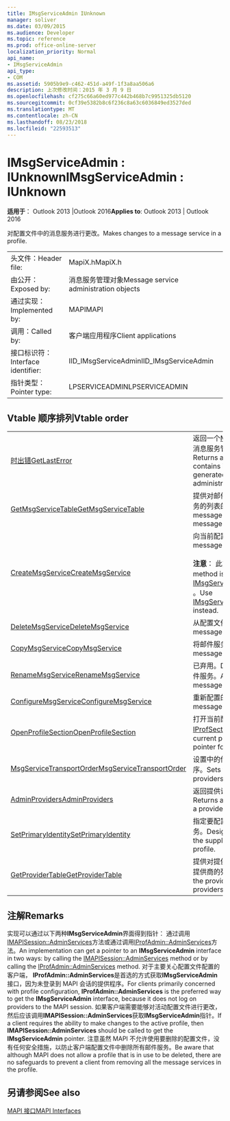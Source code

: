 ```yaml
---
title: IMsgServiceAdmin IUnknown
manager: soliver
ms.date: 03/09/2015
ms.audience: Developer
ms.topic: reference
ms.prod: office-online-server
localization_priority: Normal
api_name:
- IMsgServiceAdmin
api_type:
- COM
ms.assetid: 5905b9e9-c462-451d-a49f-1f3a8aa506a6
description: 上次修改时间：2015 年 3 月 9 日
ms.openlocfilehash: cf275c66a60ed977c442b468b7c9951325db5120
ms.sourcegitcommit: 0cf39e5382b8c6f236c8a63c6036849ed3527ded
ms.translationtype: MT
ms.contentlocale: zh-CN
ms.lasthandoff: 08/23/2018
ms.locfileid: "22593513"
---
```

# <a name="imsgserviceadmin--iunknown"></a><span data-ttu-id="4adb8-103">IMsgServiceAdmin : IUnknown</span><span class="sxs-lookup"><span data-stu-id="4adb8-103">IMsgServiceAdmin : IUnknown</span></span>

  
  
<span data-ttu-id="4adb8-104">**适用于**： Outlook 2013 |Outlook 2016</span><span class="sxs-lookup"><span data-stu-id="4adb8-104">**Applies to**: Outlook 2013 | Outlook 2016</span></span> 
  
<span data-ttu-id="4adb8-105">对配置文件中的消息服务进行更改。</span><span class="sxs-lookup"><span data-stu-id="4adb8-105">Makes changes to a message service in a profile.</span></span>
  
|||
|:-----|:-----|
|<span data-ttu-id="4adb8-106">头文件：</span><span class="sxs-lookup"><span data-stu-id="4adb8-106">Header file:</span></span>  <br/> |<span data-ttu-id="4adb8-107">MapiX.h</span><span class="sxs-lookup"><span data-stu-id="4adb8-107">MapiX.h</span></span>  <br/> |
|<span data-ttu-id="4adb8-108">由公开：</span><span class="sxs-lookup"><span data-stu-id="4adb8-108">Exposed by:</span></span>  <br/> |<span data-ttu-id="4adb8-109">消息服务管理对象</span><span class="sxs-lookup"><span data-stu-id="4adb8-109">Message service administration objects</span></span>  <br/> |
|<span data-ttu-id="4adb8-110">通过实现：</span><span class="sxs-lookup"><span data-stu-id="4adb8-110">Implemented by:</span></span>  <br/> |<span data-ttu-id="4adb8-111">MAPI</span><span class="sxs-lookup"><span data-stu-id="4adb8-111">MAPI</span></span>  <br/> |
|<span data-ttu-id="4adb8-112">调用：</span><span class="sxs-lookup"><span data-stu-id="4adb8-112">Called by:</span></span>  <br/> |<span data-ttu-id="4adb8-113">客户端应用程序</span><span class="sxs-lookup"><span data-stu-id="4adb8-113">Client applications</span></span>  <br/> |
|<span data-ttu-id="4adb8-114">接口标识符：</span><span class="sxs-lookup"><span data-stu-id="4adb8-114">Interface identifier:</span></span>  <br/> |<span data-ttu-id="4adb8-115">IID_IMsgServiceAdmin</span><span class="sxs-lookup"><span data-stu-id="4adb8-115">IID_IMsgServiceAdmin</span></span>  <br/> |
|<span data-ttu-id="4adb8-116">指针类型：</span><span class="sxs-lookup"><span data-stu-id="4adb8-116">Pointer type:</span></span>  <br/> |<span data-ttu-id="4adb8-117">LPSERVICEADMIN</span><span class="sxs-lookup"><span data-stu-id="4adb8-117">LPSERVICEADMIN</span></span>  <br/> |
   
## <a name="vtable-order"></a><span data-ttu-id="4adb8-118">Vtable 顺序排列</span><span class="sxs-lookup"><span data-stu-id="4adb8-118">Vtable order</span></span>

|||
|:-----|:-----|
|[<span data-ttu-id="4adb8-119">时出错</span><span class="sxs-lookup"><span data-stu-id="4adb8-119">GetLastError</span></span>](imsgserviceadmin-getlasterror.md) <br/> |<span data-ttu-id="4adb8-120">返回一个[MAPIERROR](mapierror.md)结构，其中包含信息由消息服务管理对象生成的最后一个错误。</span><span class="sxs-lookup"><span data-stu-id="4adb8-120">Returns a [MAPIERROR](mapierror.md) structure that contains information about the last error generated by a message service administration object.</span></span>  <br/> |
|[<span data-ttu-id="4adb8-121">GetMsgServiceTable</span><span class="sxs-lookup"><span data-stu-id="4adb8-121">GetMsgServiceTable</span></span>](imsgserviceadmin-getmsgservicetable.md) <br/> |<span data-ttu-id="4adb8-122">提供对邮件服务表，该配置文件中的消息服务的列表的访问。</span><span class="sxs-lookup"><span data-stu-id="4adb8-122">Provides access to the message service table, a list of the message services in the profile.</span></span>  <br/> |
|[<span data-ttu-id="4adb8-123">CreateMsgService</span><span class="sxs-lookup"><span data-stu-id="4adb8-123">CreateMsgService</span></span>](imsgserviceadmin-createmsgservice.md) <br/> |<span data-ttu-id="4adb8-124">向当前配置文件的消息服务。</span><span class="sxs-lookup"><span data-stu-id="4adb8-124">Adds a message service to the current profile.</span></span>  <br/> <br/><span data-ttu-id="4adb8-125">**注意**： 此方法已被弃用。</span><span class="sxs-lookup"><span data-stu-id="4adb8-125">**NOTE**: This method is deprecated.</span></span> <span data-ttu-id="4adb8-126">请改用[IMsgServiceAdmin2::CreateMsgServiceEx](imsgserviceadmin2-createmsgserviceex.md) 。</span><span class="sxs-lookup"><span data-stu-id="4adb8-126">Use [IMsgServiceAdmin2::CreateMsgServiceEx](imsgserviceadmin2-createmsgserviceex.md) instead.</span></span>           |
|[<span data-ttu-id="4adb8-127">DeleteMsgService</span><span class="sxs-lookup"><span data-stu-id="4adb8-127">DeleteMsgService</span></span>](imsgserviceadmin-deletemsgservice.md) <br/> |<span data-ttu-id="4adb8-128">从配置文件中删除的消息服务。</span><span class="sxs-lookup"><span data-stu-id="4adb8-128">Deletes a message service from a profile.</span></span>  <br/> |
|[<span data-ttu-id="4adb8-129">CopyMsgService</span><span class="sxs-lookup"><span data-stu-id="4adb8-129">CopyMsgService</span></span>](imsgserviceadmin-copymsgservice.md) <br/> |<span data-ttu-id="4adb8-130">将邮件服务复制到一个配置文件。</span><span class="sxs-lookup"><span data-stu-id="4adb8-130">Copies a message service into a profile.</span></span>  <br/> |
|[<span data-ttu-id="4adb8-131">RenameMsgService</span><span class="sxs-lookup"><span data-stu-id="4adb8-131">RenameMsgService</span></span>](imsgserviceadmin-renamemsgservice.md) <br/> |<span data-ttu-id="4adb8-132">已弃用。</span><span class="sxs-lookup"><span data-stu-id="4adb8-132">Deprecated.</span></span> <span data-ttu-id="4adb8-133">将新的名称分配给邮件服务。</span><span class="sxs-lookup"><span data-stu-id="4adb8-133">Assigns a new name to a message service.</span></span>  <br/> |
|[<span data-ttu-id="4adb8-134">ConfigureMsgService</span><span class="sxs-lookup"><span data-stu-id="4adb8-134">ConfigureMsgService</span></span>](imsgserviceadmin-configuremsgservice.md) <br/> |<span data-ttu-id="4adb8-135">重新配置的消息服务。</span><span class="sxs-lookup"><span data-stu-id="4adb8-135">Reconfigures a message service.</span></span>  <br/> |
|[<span data-ttu-id="4adb8-136">OpenProfileSection</span><span class="sxs-lookup"><span data-stu-id="4adb8-136">OpenProfileSection</span></span>](imsgserviceadmin-openprofilesection.md) <br/> |<span data-ttu-id="4adb8-137">打开当前配置文件的节并返回进一步访问[IProfSect](iprofsectimapiprop.md)指针。</span><span class="sxs-lookup"><span data-stu-id="4adb8-137">Opens a section of the current profile and returns an [IProfSect](iprofsectimapiprop.md) pointer for further access.</span></span>  <br/> |
|[<span data-ttu-id="4adb8-138">MsgServiceTransportOrder</span><span class="sxs-lookup"><span data-stu-id="4adb8-138">MsgServiceTransportOrder</span></span>](imsgserviceadmin-msgservicetransportorder.md) <br/> |<span data-ttu-id="4adb8-139">设置中的传输提供程序调用将邮件传递的顺序。</span><span class="sxs-lookup"><span data-stu-id="4adb8-139">Sets the order in which transport providers are called to deliver a message.</span></span>  <br/> |
|[<span data-ttu-id="4adb8-140">AdminProviders</span><span class="sxs-lookup"><span data-stu-id="4adb8-140">AdminProviders</span></span>](imsgserviceadmin-adminproviders.md) <br/> |<span data-ttu-id="4adb8-141">返回提供访问提供程序管理对象的指针。</span><span class="sxs-lookup"><span data-stu-id="4adb8-141">Returns a pointer that provides access to a provider administration object.</span></span>  <br/> |
|[<span data-ttu-id="4adb8-142">SetPrimaryIdentity</span><span class="sxs-lookup"><span data-stu-id="4adb8-142">SetPrimaryIdentity</span></span>](imsgserviceadmin-setprimaryidentity.md) <br/> |<span data-ttu-id="4adb8-143">指定要配置文件的主标识的供应商的消息服务。</span><span class="sxs-lookup"><span data-stu-id="4adb8-143">Designates a message service to be the supplier of the primary identity for the profile.</span></span>  <br/> |
|[<span data-ttu-id="4adb8-144">GetProviderTable</span><span class="sxs-lookup"><span data-stu-id="4adb8-144">GetProviderTable</span></span>](imsgserviceadmin-getprovidertable.md) <br/> |<span data-ttu-id="4adb8-145">提供对提供程序表中，在配置文件中的服务提供商的列表的访问。</span><span class="sxs-lookup"><span data-stu-id="4adb8-145">Provides access to the provider table, a listing of the service providers in the profile.</span></span>  <br/> |
   
## <a name="remarks"></a><span data-ttu-id="4adb8-146">注解</span><span class="sxs-lookup"><span data-stu-id="4adb8-146">Remarks</span></span>

<span data-ttu-id="4adb8-147">实现可以通过以下两种**IMsgServiceAdmin**界面得到指针： 通过调用[IMAPISession::AdminServices](imapisession-adminservices.md)方法或通过调用[IProfAdmin::AdminServices](iprofadmin-adminservices.md)方法。</span><span class="sxs-lookup"><span data-stu-id="4adb8-147">An implementation can get a pointer to an **IMsgServiceAdmin** interface in two ways: by calling the [IMAPISession::AdminServices](imapisession-adminservices.md) method or by calling the [IProfAdmin::AdminServices](iprofadmin-adminservices.md) method.</span></span> <span data-ttu-id="4adb8-148">对于主要关心配置文件配置的客户端， **IProfAdmin::AdminServices**是首选的方式获取**IMsgServiceAdmin**接口，因为未登录到 MAPI 会话的提供程序。</span><span class="sxs-lookup"><span data-stu-id="4adb8-148">For clients primarily concerned with profile configuration, **IProfAdmin::AdminServices** is the preferred way to get the **IMsgServiceAdmin** interface, because it does not log on providers to the MAPI session.</span></span> <span data-ttu-id="4adb8-149">如果客户端需要能够对活动配置文件进行更改，然后应该调用**IMAPISession::AdminServices**获取**IMsgServiceAdmin**指针。</span><span class="sxs-lookup"><span data-stu-id="4adb8-149">If a client requires the ability to make changes to the active profile, then **IMAPISession::AdminServices** should be called to get the **IMsgServiceAdmin** pointer.</span></span> <span data-ttu-id="4adb8-150">注意虽然 MAPI 不允许使用要删除的配置文件，没有任何安全措施，以防止客户端配置文件中删除所有邮件服务。</span><span class="sxs-lookup"><span data-stu-id="4adb8-150">Be aware that although MAPI does not allow a profile that is in use to be deleted, there are no safeguards to prevent a client from removing all the message services in the profile.</span></span> 
  
## <a name="see-also"></a><span data-ttu-id="4adb8-151">另请参阅</span><span class="sxs-lookup"><span data-stu-id="4adb8-151">See also</span></span>



[<span data-ttu-id="4adb8-152">MAPI 接口</span><span class="sxs-lookup"><span data-stu-id="4adb8-152">MAPI Interfaces</span></span>](mapi-interfaces.md)

